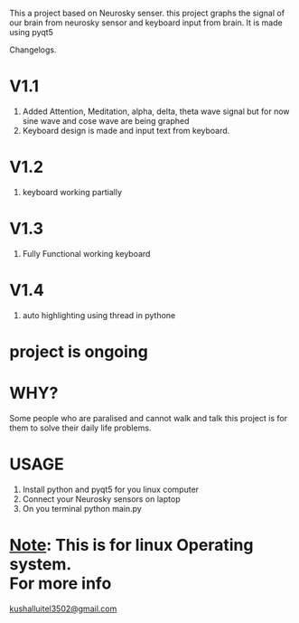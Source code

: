 This a project based on Neurosky senser. this project graphs the signal of our brain from neurosky sensor and keyboard input from brain. It is made using pyqt5


Changelogs.

V1.1
=============
1.	Added Attention, Meditation, alpha, delta, theta wave signal but for now sine wave and cose wave are being graphed
2. 	Keyboard design is made and input text from keyboard.

V1.2
========
1. keyboard working partially

V1.3
========
1. Fully Functional working keyboard

V1.4
=======
1. auto highlighting using thread in pythone

project is ongoing
=================

WHY?
======
Some people who are paralised and cannot walk and talk this project is for them to solve their daily life problems.

USAGE
=======
1. Install python and pyqt5 for you linux computer
2. Connect your Neurosky sensors on laptop
3. On you terminal 
    python main.py
    
<U>Note</U>: This is for linux Operating system.     
For more info 
================
kushalluitel3502@gmail.com 


